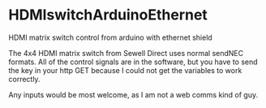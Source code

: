 # HDMIswitchArduinoEthernet
HDMI matrix switch control from arduino with ethernet shield

The 4x4 HDMI matrix switch from Sewell Direct uses normal sendNEC formats.
All of the control signals are in the software, but you have to send the 
key in your http GET because I could not get the variables to work correctly.

Any inputs would be most welcome, as I am not a web comms kind of guy.  

